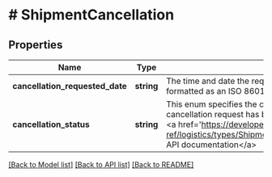 # # ShipmentCancellation

## Properties

Name | Type | Description | Notes
------------ | ------------- | ------------- | -------------
**cancellation_requested_date** | **string** | The time and date the request was made to cancel the shipment, formatted as an ISO 8601 UTC string. | [optional]
**cancellation_status** | **string** | This enum specifies the current cancellation status of a shipment, if a cancellation request has been made. For implementation help, refer to &lt;a href&#x3D;&#39;https://developer.ebay.com/devzone/rest/api-ref/logistics/types/ShipmentCancellationStatusEnum.html&#39;&gt;eBay API documentation&lt;/a&gt; | [optional]

[[Back to Model list]](../../README.md#models) [[Back to API list]](../../README.md#endpoints) [[Back to README]](../../README.md)
